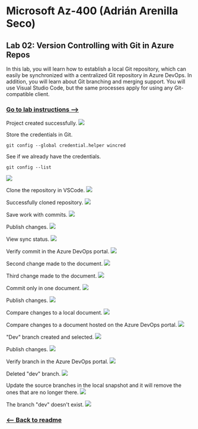 # Microsoft Az-400 (Adrián Arenilla Seco)

## Lab 02: Version Controlling with Git in Azure Repos
In this lab, you will learn how to establish a local Git repository, which can easily be synchronized with a centralized Git repository in Azure DevOps. In addition, you will learn about Git branching and merging support. You will use Visual Studio Code, but the same processes apply for using any Git-compatible client.

### [Go to lab instructions -->](AZ400_M02_Version_Controlling_with_Git_in_Azure_Repos.md)


Project created successfully.
![](Evidences/Image1.png)


Store the credentials in Git.
```
git config --global credential.helper wincred
```
See if we already have the credentials.
```
git config --list
```
![](Evidences/Image2.png)


Clone the repository in VSCode.
![](Evidences/Image3.png)


Successfully cloned repository.
![](Evidences/Image4.png)


Save work with commits.
![](Evidences/Image5.png)


Publish changes.
![](Evidences/Image6.png)


View sync status.
![](Evidences/Image7.png)


Verify commit in the Azure DevOps portal.
![](Evidences/Image8.png)


Second change made to the document.
![](Evidences/Image9.png)


Third change made to the document.
![](Evidences/Image10.png)


Commit only in one document.
![](Evidences/Image11.png)


Publish changes.
![](Evidences/Image12.png)


Compare changes to a local document.
![](Evidences/Image13.png)


Compare changes to a document hosted on the Azure DevOps portal.
![](Evidences/Image14.png)


"Dev" branch created and selected.
![](Evidences/Image15.png)


Publish changes.
![](Evidences/Image16.png)


Verify branch in the Azure DevOps portal.
![](Evidences/Image17.png)


Deleted "dev" branch.
![](Evidences/Image18.png)


Update the source branches in the local snapshot and it will remove the ones that are no longer there.
![](Evidences/Image19.png)


The branch "dev" doesn't exist.
![](Evidences/Image20.png)


### [<-- Back to readme](../README.md)


